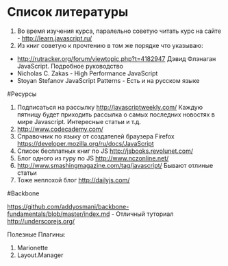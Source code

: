Список литературы
=========

1. Во время изучения курса, паралельно советую читать курс на сайте - http://learn.javascript.ru/ 
2. Из книг советую к прочтению в том же порядке что указываю:
  * http://rutracker.org/forum/viewtopic.php?t=4182947 Дэвид Флэнаган JavaScript. Подробное руководство  
  * Nicholas C. Zakas - High Performance JavaScript 
  * Stoyan Stefanov JavaScript Patterns - Есть и на русском языке

#Ресурсы

1. Подписаться на рассылку http://javascriptweekly.com/ Каждую пятницу будет приходить рассылка о самых последних новостях в мире Javascript. Интересные статьи и т.д.
2. http://www.codecademy.com/
3. Справочник по языку от создателей браузера Firefox https://developer.mozilla.org/ru/docs/JavaScript
4. Список бесплатных книг по JS http://jsbooks.revolunet.com/
5. Блог одного из гуру по JS http://www.nczonline.net/
6. http://www.smashingmagazine.com/tag/javascript/ Бывают отлиные статьи
7. Тоже неплохой блог http://dailyjs.com/


#Backbone

https://github.com/addyosmani/backbone-fundamentals/blob/master/index.md - Отличный туториал
http://underscorejs.org/

Полезные Плагины:

1. Marionette
2. Layout.Manager
